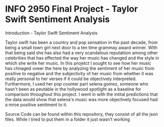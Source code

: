 # INFO 2950 Final Project - Taylor Swift Sentiment Analysis 

Introduction - Taylor Swift Sentiment Analysis

Taylor swift has been a country and pop sensation in the past decade, from being a small town girl next door to a ten time grammay award winner. WIth that being said she has also had a very scandalous reputatiion among other celebrities that has effected the way her music has changed and the style in which she write her music. In this projetct I sought to see how her music has chnaged oveer the here by analyzing the sentiment of her music from positive to negative and the subjectivity of her music from whether it was really personal to her verses if it could be objectively interpreted. Furthermore, I used her pop counter part selena gomez, someone who hasn't been as peutable in the hollywood spotlight as a baseline for comparison throughout this project. I went in with the intital predictions that the data would show that selena's music was more objectively focused had a mroe positive sentiment to it.

Source Code can be found within this repository, they consist of all the json files. While I tried to put them in a folder it just wasn't working
